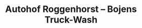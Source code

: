 ---
title: "Autohof Roggenhorst – Bojens Truck-Wash"
url: /luebeck/autohof-roggenhorst-bojens-truck-wash/
shop: Allgemein
---